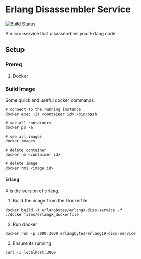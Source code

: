 # Erlang Disassembler Service
[![Build Status](https://travis-ci.org/jkeam/erlang_disassembler_service.svg?branch=master)](https://travis-ci.org/jkeam/erlang_disassembler_service)

A micro-service that disassembles your Erlang code.

## Setup

### Prereq
1.  Docker

### Build Image
Some quick and useful docker commands:
  ```
  # connect to the running instance
  docker exec -it <container id> /bin/bash

  # see all containers
  docker ps -a

  # see all images
  docker images

  # delete container
  docker rm <container id>

  # delete image
  docker rmi <image id>
  ```

#### Erlang
X is the version of erlang.

1.  Build the image from the Dockerfile
```
docker build -t erlangbytes/erlangX-diss-service -f ./dockerfiles/erlangX_dockerfile .
```

2.  Run docker
```
docker run -p 3000:3000 erlangbytes/erlang19-diss-service
```

3.  Ensure its running
```
curl -i localhost:3000
```
